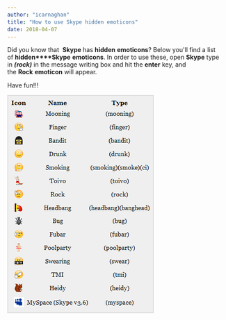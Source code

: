 ```yaml
---
author: "icarnaghan"
title: "How to use Skype hidden emoticons"
date: 2018-04-07
---
```


Did you know that  **Skype** has **hidden** **emoticons**? Below you'll find a list of **hidden****Skype** **emoticons**. In order to use these, open **Skype** type in _**(rock)**_ in the message writing box and hit the **enter** key, and the **Rock** **emoticon** will appear.

Have fun!!!

![Skype emoticons](images/skype_.gif "Skype emoticons")
